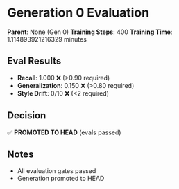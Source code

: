 # Generation 0 Evaluation

**Parent**: None (Gen 0)
**Training Steps**: 400
**Training Time**: 1.114893921216329 minutes

## Eval Results
- **Recall**: 1.000 ❌ (>0.90 required)
- **Generalization**: 0.150 ❌ (>0.80 required)
- **Style Drift**: 0/10 ❌ (<2 required)

## Decision
✅ **PROMOTED TO HEAD** (evals passed)

## Notes
- All evaluation gates passed
- Generation promoted to HEAD